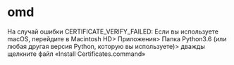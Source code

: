 # omd
На случай ошибки CERTIFICATE_VERIFY_FAILED:
Если вы используете macOS, перейдите в Macintosh HD> Приложения> Папка Python3.6 (или любая другая версия Python, которую вы используете)> дважды щелкните файл «Install Certificates.command»
